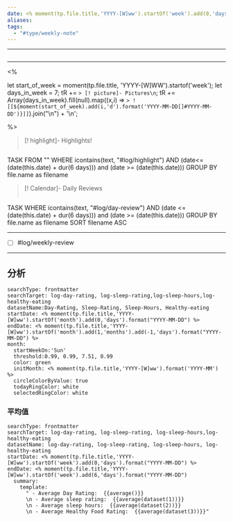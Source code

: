 ```yaml
---
date: <% moment(tp.file.title,'YYYY-[W]ww').startOf('week').add(0,'days').format('YYYY-MM-DD')  %>
aliases: 
tags:
  - "#type/weekly-note"
---
```



---
```calendar-nav
```
---

<%

let start_of_week = moment(tp.file.title, 'YYYY-[W]WW').startof('week');
let days_in_week = 7;
tR += `> [! picture]- Pictures\n`;
tR += Array(days_in_week).fill(null).map((x,i) => `> ![[${moment(start_of_week).add(i,'d').format('YYYY-MM-DD[]#YYYY-MM-DD')}]]`).join("\n") + '\n';

%>

> [! highlight]- Highlights!
>```dataview
TASK
FROM ""
WHERE icontains(text, "#log/highlight")
AND (date<= (date(this.date) + dur(6 days))) and (date >= (date(this.date)))
GROUP BY file.name as filename





>[! Calendar]- Daily Reviews
>```dataview
TASK
WHERE icontains(text, "#log/day-review")
AND (date <= (date(this.date) + dur(6 days))) and (date >= (date(this.date)))
GROUP BY file.name as filename
SORT filename ASC

---
- [ ] #log/weekly-review

---

## 分析


```tracker
searchType: frontmatter
searchTarget: log-day-rating, log-sleep-rating,log-sleep-hours,log-healthy-eating
datasetName:Day-Rating, Sleep-Rating, Sleep-Hours, Healthy-eating
startDate: <% moment(tp.file.title,'YYYY-[W]ww').startOf('month').add(0,'days').format("YYYY-MM-DD") %>
endDate: <% moment(tp.file.title,'YYYY-[W]ww').startOf('month').add(1,'months').add(-1,'days').format("YYYY-MM-DD") %>
month:
  startWeekOn:'Sun'
  threshold:0.99, 0.99, 7.51, 0.99
  color: green
  initMonth: <% moment(tp.file.title,'YYYY-[W]ww').format('YYYY-MM') %>
  circleColorByValue: true
  todayRingColor: white
  selectedRingColor: white
```

### 平均值

```tracker
searchType: frontmatter
searchTarget: log-day-rating, log-sleep-rating, log-sleep-hours,log-healthy-eating
datasetName: log-day-rating, log-sleep-rating, log-sleep-hours, log-healthy-eating
startDate: <% moment(tp.file.title,'YYYY-[W]ww').startOf('week').add(0,'days').format("YYYY-MM-DD") %>
endDate: <% moment(tp.file.title,'YYYY-[W]ww').startOf('week').add(6,'days').format("YYYY-MM-DD")
  summary:
    template:
      " - Average Day Rating:  {{average()}}
      \n - Average sleep rating:  {{average(dataset(1))}}
      \n - Average sleep hours:  {{average(dataset(2))}}
      \n - Average Healthy Food Rating:  {{average(dataset(3))}}"
  ```
      






